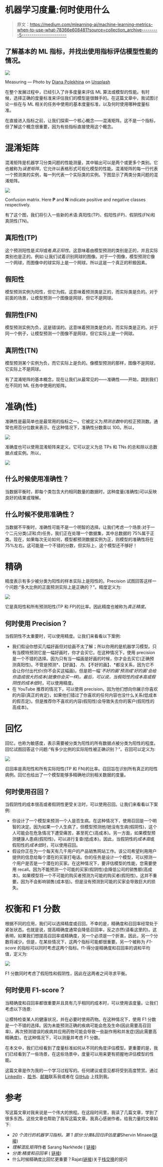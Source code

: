 # 机器学习度量:何时使用什么

> 原文：<https://medium.com/mlearning-ai/machine-learning-metrics-when-to-use-what-78366e608481?source=collection_archive---------5----------------------->

## 了解基本的 ML 指标，并找出使用指标评估模型性能的情况。

![](img/e4697b13b8012217b8745383a339ca15.png)

Measuring — Photo by [Diana Polekhina](https://unsplash.com/@diana_pole?utm_source=medium&utm_medium=referral) on [Unsplash](https://unsplash.com?utm_source=medium&utm_medium=referral)

在整个发展过程中，已经引入了许多度量来评估 ML 算法或模型的性能。有时候，选择正确的度量标准来评估我们的模型是很棘手的。在这篇文章中，我试图讨论一些在与 ML 相关的任务中使用的基本度量标准，以及何时使用哪种度量标准。

在直接进入指标之前，让我们探索一个核心概念——混淆矩阵。这不是一个指标，但了解这个概念很重要，因为有些指标直接使用这个概念。

# 混淆矩阵

混淆矩阵是机器学习分类问题的性能测量，其中输出可以是两个或更多个类别。它也被称为*误差矩阵*，它允许以表格形式可视化模型的性能。混淆矩阵的每一行代表一个预测类的实例，每一列代表一个实际类的实例。下图显示了两类分类问题的混淆矩阵。

![](img/5d8c893c14a9fcd160307b5a3a92fca7.png)

Confusion matrix. Here **P** and **N** indicate positive and negative classes respectively.

有了这个图，我们将引入一些新的术语:真阳性(TP)、假阳性(FP)、假阴性(FN)和真阴性(TN)。

## 真阳性(TP)

这个预测阳性是*实际*或者*真正阳性*。这意味着由模型预测的类别是正的，并且实际类别也是正的。例如:让我们试着识别网球的图像。对于一个图像，模型预测它像一个网球，而图像中的球实际上是一个网球。所以这是一个真正的积极因素。

## 假阳性

模型预测实例为阳性，但它为假。这意味着预测类是正的，而实际类是负的。对于前面的场景，让模型预测一个图像是网球，但它不是网球。

## **假阴性(FN)**

模型预测实例为负，这是错误的。这意味着预测类是负的，而实际类是正的。对于同一个例子，让模型预测一个图像不是网球，但它实际上是一个网球。

## 真阴性(TN)

模型预测某个实例为负，而它实际上是负的。像模型预测的那样，图像不是网球，它实际上不是网球。

有了混淆矩阵的基本概念，现在让我们从最常见的——准确性——开始，跳到我们在不同的 ML 任务中使用的矩阵。

# 准确(性)

准确性是最简单也是最常用的指标之一。它被定义为*预测总数*中的校正预测数。通常也用百分位数来表示。在这种情况下，准确性分数乘以 100。所以，

![](img/4038198fc736387e989b98d24cd63462.png)

准确度也可以使用混淆矩阵来定义。它可以定义为总 TPs 和 TNs 的总和除以总数据点或实例。所以，

![](img/fe569c338d45154ea078e46aad53d3d6.png)

## 什么时候使用准确性？

当数据平衡时，即每个类包含大约相同数量的数据时，这种度量(准确性)可以反映良好的结果或理解。

## 什么时候不使用准确性？

当数据不平衡时，准确性可能不是一个明智的选择。让我们考虑一个场景:对于一个二元分类(*正*和*负*)任务，我们正在处理一个数据集，其中总数据的 75%属于正类。现在，如果每次无论如何，模型都预测数据实例为正，则模型的准确性将在 75%左右。这可能是一个不错的分数，但实际上，这个模型还不够好！

# 精确

精度表示有多少被分类为阳性的样本实际上是阳性的。Precision 试图回答这样一个问题:“多大比例的正面预测实际上是正确的？”。精度定义为:

![](img/cb001e5859f303b486ea10969d7afc3a.png)

它是真阳性和所有预测阳性(TP 和 FP)的比率。因此精度也被称为*真正精度*。

## 何时使用 Precision？

当假阴性不太重要时，可以使用精度。让我们来看看以下案例:

*   我们假设你想买几幅好画但对绘画不太了解；所以你用的是机器学习模型。只有当模特预测它是一幅好画时，你才会买它。在这种情况下，使用 precision 是一个不错的选择。因为只有当一幅画是好画的时候，你才会去买它(正确预测真阳性)。不管是预测*、【好画】、*为*、【不好的画】、*都没关系，因为它不会让你付出代价(你不会买这幅画)。但是把一幅'*不好的画'*预测成'*好的画'*会给你造成很大的成本(就像你会买一样)。最后，可以说，当假阳性的*成本高*或假阴性的*成本低*时，可以使用精度。
*   在 YouTube 推荐的情况下，可以使用 precision。因为他们想向你展示你喜欢的内容(真正的肯定)，如果他们错过了你喜欢的任何内容也没什么关系(低成本的假否定)。但是推荐你不喜欢的内容(假阳性)会导致失去你的客户(假阳性的高成本)。

# 回忆

回忆，也称为敏感度，表示需要被分类为阳性的所有数据点被分类为阳性的程度。回忆试图回答这个问题:“有多少比例的实际阳性被正确识别？”。召回可以定义为:

![](img/4f2d089ac5374aab9425cd86d59f871f.png)

召回率是真阳性和所有实际阳性(TP 和 FN)的比率。召回旨在识别所有真正的阳性病例。回忆也给出了一个模型能够多精确地识别相关数据的度量。

## 何时使用召回？

当假阴性的成本很高或者假阴性更受关注时，可以使用召回。让我们来看看以下案例:

*   你设计了一个模型来预测一个人是否生病。在这种情况下，使用召回是一个明智的决定。因为如果一个人生病了，但模型预测他/她没有生病(假阴性)，这个人可能会在危急情况下遭受痛苦，甚至死亡(高成本)。另一方面，如果模型预测健康人患病(假阳性)，可以进行复查(低成本)。因此，当假阴性的*成本高*或假阳性的*成本低*时，可以使用召回。
*   假设你正在为一个每天有几千用户的产品销售网站工作。该公司希望利用用户提供的信息给每个潜在的买家打电话。你的任务是设计一个模型，可以预测一个用户是否是一个潜在的买家。在这种情况下，要评估模型的性能，您需要使用 recall。因为不能预测一个可能的买家(假阴性)会降低公司的销售额(高成本)。如果模型将一个不可能的购买者预测为可能的购买者(假阳性)，这并不重要。因为不会影响销售(成本低)。但是没有预测到可能的买家会导致巨大的损失。

# 权衡和 F1 分数

根据不同的应用，我们可以选择精度或召回。不幸的是，精确度和召回率经常处于紧张状态。也就是说，提高精确度通常会降低召回率，反之亦然(请看这里的)。这表明，如果我们想提高召回率或精确度，另一个必须是一个折衷，因此，另一个分数将减少。但是，在某些情况下，这两个指标可能都很重要。另一个被称为 *F1-score* 的指标可以同时考虑这两个指标。f1-得分是精确度和召回率的调和平均值，定义为:

![](img/fb0ce234b41df5326c5ede3481649550.png)

F1 分数同时考虑了假阳性和假阴性，因此在这两者之间寻求平衡。

## 何时使用 F1-score？

当精确度和召回率都很重要并且具有几乎相同的成本时，可以使用该度量。让我们考虑以下场景:

让模特检查某人的健康状况，并在必要时使用药物。在这种情况下，使用 F1 分数是一个不错的选择。因为未能预测正确的疾病可能会危及生命(因此需要高召回率)，再次预测错误的疾病并应用药物可能会导致一些副作用和并发症(因此需要高精确度)。在这种情况下，可以测量并考虑 F1 分数。

在本文中，我们已经看到了度量标准如何从不同的角度评估模型。更重要的是，我们已经看到了一些场景，在这些场景中，度量可以用来更有把握地评估模型的性能。

这篇文章是作为我的一个学习过程写的。任何建议或意见都将受到高度赞赏。通过 [LinkedIn](https://www.linkedin.com/in/shahad-mahmud/) 、[脸书](https://www.facebook.com/shahad001)、[邮箱](mailto:shahad9381@gmail.com)联系我或者在 [GitHub](https://github.com/shahad-mahmud) 上找到我。

# 参考

写这篇文章对我来说是一个伟大的旅程。在这段时间里，我读了几篇文章，学到了很多东西。这些文章也帮助了我写这篇文章。我真心感谢作者。给我力量的文章如下:

*   *20 个流行的机器学习指标。第 1 部分:分类&回归评估度量*Shervin Minaee([链接](https://towardsdatascience.com/20-popular-machine-learning-metrics-part-1-classification-regression-evaluation-metrics-1ca3e282a2ce))
*   *理解混乱矩阵*作者 Sarang Narkhede ( [链接](https://towardsdatascience.com/understanding-confusion-matrix-a9ad42dcfd62))
*   *分类:精度和召回率* ( [链接](https://developers.google.com/machine-learning/crash-course/classification/precision-and-recall))
*   什么时候精确度比回忆更重要？Rajat([链接](https://datascience.stackexchange.com/questions/30881/when-is-precision-more-important-over-recall))关于[栈交换](https://datascience.stackexchange.com/)的提问